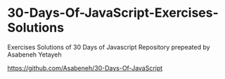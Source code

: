# 30-Days-Of-JavaScript-Exercises-Solutions
Exercises Solutions of 30 Days of Javascript Repository prepeated by Asabeneh Yetayeh 

https://github.com/Asabeneh/30-Days-Of-JavaScript

